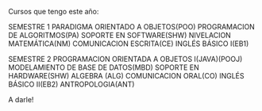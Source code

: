 Cursos que tengo este año:

SEMESTRE 1
PARADIGMA ORIENTADO A OBJETOS(POO)
PROGRAMACION DE ALGORITMOS(PA)
SOPORTE EN SOFTWARE(SHW)
NIVELACION MATEMÁTICA(NM)
COMUNICACION ESCRITA(CE)
INGLÉS BÁSICO I(EB1)

SEMESTRE 2
PROGRAMACION ORIENTADA A OBJETOS I(JAVA)(POOJ)
MODELAMIENTO DE BASE DE DATOS(MBD)
SOPORTE EN HARDWARE(SHW)
ALGEBRA (ALG)
COMUNICACION ORAL(CO)
INGLÉS BÁSICO II(EB2)
ANTROPOLOGIA(ANT)

A darle!
